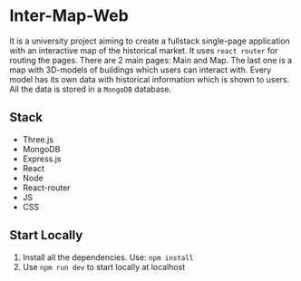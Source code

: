 # Inter-Map-Web
It is a university project aiming to create a fullstack single-page application with an interactive map of the historical market. It uses ```react router``` for routing the pages.
There are 2 main pages: Main and Map. The last one is a map with 3D-models of buildings which users can interact with. Every model has its own data with historical information
which is shown to users. All the data is stored in a ```MongoDB``` database.

## Stack

- Three.js
- MongoDB
- Express.js
- React
- Node
- React-router
- JS
- CSS

## Start Locally
1. Install all the dependencies. Use: `npm install`
2. Use `npm run dev` to start locally at localhost
